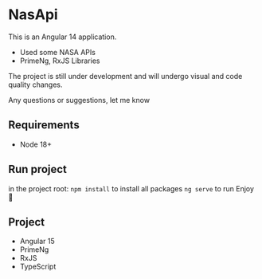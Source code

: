 # NasApi

This is an Angular 14 application.

- Used some NASA APIs
- PrimeNg, RxJS Libraries

The project is still under development and will undergo visual and code quality changes.

Any questions or suggestions, let me know

## Requirements

- Node 18+

## Run project

in the project root:
`npm install` to install all packages
`ng serve` to run
Enjoy 🥳


## Project

- Angular 15
- PrimeNg
- RxJS
- TypeScript

